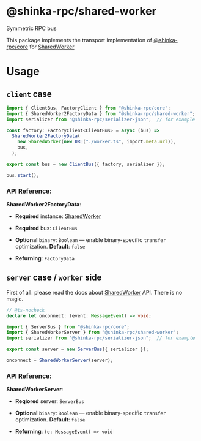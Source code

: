 # @shinka-rpc/shared-worker

Symmetric RPC bus

This package implements the transport implementation of
[@shinka-rpc/core](https://www.npmjs.com/package/@shinka-rpc/core) for
[SharedWorker](https://developer.mozilla.org/en-US/docs/Web/API/SharedWorker)

# Usage

## `client` case

```typescript
import { ClientBus, FactoryClient } from "@shinka-rpc/core";
import { SharedWorker2FactoryData } from "@shinka-rpc/shared-worker";
import serializer from "@shinka-rpc/serializer-json";  // for example

const factory: FactoryClient<ClientBus> = async (bus) =>
  SharedWorker2FactoryData(
    new SharedWorker(new URL("./worker.ts", import.meta.url)),
    bus,
  );

export const bus = new ClientBus({ factory, serializer });

bus.start();
```

### API Reference:

**SharedWorker2FactoryData**:

- **Required** instance: [SharedWorker](https://developer.mozilla.org/en-US/docs/Web/API/SharedWorker)

- **Required** bus: `ClientBus`

- **Optional** `binary`: `Boolean` &mdash; enable binary-specific `transfer` optimization. **Default**: `false`

- **Refurning**: `FactoryData`

## `server` case / `worker` side

First of all: please read the docs about
[SharedWorker](https://developer.mozilla.org/en-US/docs/Web/API/SharedWorker)
API. There is no magic.

```typescript
// @ts-nocheck
declare let onconnect: (event: MessageEvent) => void;

import { ServerBus } from "@shinka-rpc/core";
import { SharedWorkerServer } from "@shinka-rpc/shared-worker";
import serializer from "@shinka-rpc/serializer-json";  // for example

export const server = new ServerBus({ serializer });

onconnect = SharedWorkerServer(server);
```

### API Reference:

**SharedWorkerServer**:

- **Reqiored** server: `ServerBus`

- **Optional** `binary`: `Boolean` &mdash; enable binary-specific `transfer` optimization. **Default**: `false`

- **Refurning**: `(e: MessageEvent) => void`

